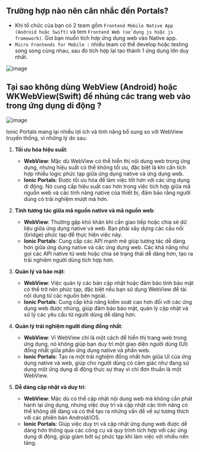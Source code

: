 ## Trường hợp nào nên cân nhắc đến Portals?
- Khi tổ chức của bạn có 2 team gồm `Frontend Mobile Native App (Android hoặc Swift)` và tem  `Frontend Web (sử dụng js hoặc js framework)`. Giơ bạn muốn tích hơp ứng dụng web vào Native app.
- `Micro Frontends for Mobile :` nhiều team có thể develop hoặc testing song song cùng nhau, sau đó tích hợp lại tạo thành 1 ứng dụng lớn duy nhất.


![image](https://github.com/user-attachments/assets/ad26414b-ade3-4524-b42d-8a81cccca5c7)

## Tại sao không dùng WebView (Android) hoặc WKWebView(Swift) để nhúng các trang web vào trong ứng dụng di động ?

![image](https://github.com/user-attachments/assets/4d1075cc-6a1f-4762-b47b-70ee0fbd922d)

Ionic Portals mang lại nhiều lợi ích và tính năng bổ sung so với WebView truyền thống, vì những lý do sau:

1. **Tối ưu hóa hiệu suất**:
   - **WebView**: Mặc dù WebView có thể hiển thị nội dung web trong ứng dụng, nhưng hiệu suất có thể không tối ưu, đặc biệt là khi cần tích hợp nhiều logic phức tạp giữa ứng dụng native và ứng dụng web.
   - **Ionic Portals**: Được tối ưu hóa để làm việc tốt hơn với các ứng dụng di động. Nó cung cấp hiệu suất cao hơn trong việc tích hợp giữa mã nguồn web và các tính năng native của thiết bị, đảm bảo rằng người dùng có trải nghiệm mượt mà hơn.

2. **Tính tương tác giữa mã nguồn native và mã nguồn web**:
   - **WebView**: Thường gặp khó khăn khi cần giao tiếp hoặc chia sẻ dữ liệu giữa ứng dụng native và web. Bạn phải xây dựng các cầu nối (bridge) phức tạp để thực hiện việc này.
   - **Ionic Portals**: Cung cấp các API mạnh mẽ giúp tương tác dễ dàng hơn giữa ứng dụng native và các ứng dụng web. Các khả năng như gọi các API native từ web hoặc chia sẻ trạng thái dễ dàng hơn, tạo ra trải nghiệm người dùng tích hợp hơn.

3. **Quản lý và bảo mật**:
   - **WebView**: Việc quản lý các bản cập nhật hoặc đảm bảo tính bảo mật có thể trở nên phức tạp, đặc biệt nếu bạn sử dụng WebView để tải nội dung từ các nguồn bên ngoài.
   - **Ionic Portals**: Cung cấp khả năng kiểm soát cao hơn đối với các ứng dụng web được nhúng, giúp đảm bảo bảo mật, quản lý cập nhật và xử lý các yêu cầu từ người dùng dễ dàng hơn.

4. **Quản lý trải nghiệm người dùng đồng nhất**:
   - **WebView**: Vì WebView chỉ là một cách để hiển thị trang web trong ứng dụng, nó không giúp bạn duy trì một giao diện người dùng (UI) đồng nhất giữa phần ứng dụng native và phần web.
   - **Ionic Portals**: Tạo ra một trải nghiệm đồng nhất hơn giữa UI của ứng dụng native và web, giúp cho người dùng có cảm giác như đang sử dụng một ứng dụng di động thực sự thay vì chỉ đơn thuần là một WebView.

5. **Dễ dàng cập nhật và duy trì**:
   - **WebView**: Mặc dù có thể cập nhật nội dung web mà không cần phát hành lại ứng dụng, nhưng việc duy trì và cập nhật các tính năng có thể không dễ dàng và có thể tạo ra những vấn đề về sự tương thích với các phiên bản Android/iOS.
   - **Ionic Portals**: Giúp việc duy trì và cập nhật ứng dụng web được dễ dàng hơn thông qua các công cụ và quy trình tích hợp với các ứng dụng di động, giúp giảm bớt sự phức tạp khi làm việc với nhiều nền tảng.


